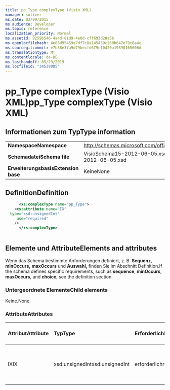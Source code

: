 ```yaml
---
title: pp_Type complexType (Visio XML)
manager: soliver
ms.date: 03/09/2015
ms.audience: Developer
ms.topic: reference
localization_priority: Normal
ms.assetid: 9259b546-4a4d-81d9-4e0d-cff693d28a56
ms.openlocfilehash: 4e86d95459e7df7c8a145459c268b647e79c6a4c
ms.sourcegitcommit: e7b38e37a9d79becfd679e10420a19890165606d
ms.translationtype: MT
ms.contentlocale: de-DE
ms.lasthandoff: 05/29/2019
ms.locfileid: "34539005"
---
```

# <a name="pp_type-complextype-visio-xml"></a><span data-ttu-id="6e94c-102">pp_Type complexType (Visio XML)</span><span class="sxs-lookup"><span data-stu-id="6e94c-102">pp_Type complexType (Visio XML)</span></span>

## <a name="type-information"></a><span data-ttu-id="6e94c-103">Informationen zum Typ</span><span class="sxs-lookup"><span data-stu-id="6e94c-103">Type information</span></span>

|||
|:-----|:-----|
|<span data-ttu-id="6e94c-104">**Namespace**</span><span class="sxs-lookup"><span data-stu-id="6e94c-104">**Namespace**</span></span> <br/> |http://schemas.microsoft.com/office/visio/2011/1/core  <br/> |
|<span data-ttu-id="6e94c-105">**Schemadatei**</span><span class="sxs-lookup"><span data-stu-id="6e94c-105">**Schema file**</span></span> <br/> |<span data-ttu-id="6e94c-106">VisioSchema15-2012-06-05.xsd</span><span class="sxs-lookup"><span data-stu-id="6e94c-106">VisioSchema15-2012-06-05.xsd</span></span>  <br/> |
|<span data-ttu-id="6e94c-107">**Erweiterungsbasis**</span><span class="sxs-lookup"><span data-stu-id="6e94c-107">**Extension base**</span></span> <br/> |<span data-ttu-id="6e94c-108">Keine</span><span class="sxs-lookup"><span data-stu-id="6e94c-108">None</span></span>  <br/> |
   
## <a name="definition"></a><span data-ttu-id="6e94c-109">Definition</span><span class="sxs-lookup"><span data-stu-id="6e94c-109">Definition</span></span>

```XML
      <xs:complexType name="pp_Type">
    <xs:attribute name="IX"
  type="xsd:unsignedInt"
     use="required"
    />
      </xs:complexType>
      
```

## <a name="elements-and-attributes"></a><span data-ttu-id="6e94c-110">Elemente und Attribute</span><span class="sxs-lookup"><span data-stu-id="6e94c-110">Elements and attributes</span></span>

<span data-ttu-id="6e94c-111">Wenn das Schema bestimmte Anforderungen definiert, z. B. **Sequenz**, **minOccurs,** **maxOccurs** und **Auswahl,** finden Sie im Abschnitt Definition.</span><span class="sxs-lookup"><span data-stu-id="6e94c-111">If the schema defines specific requirements, such as **sequence**, **minOccurs**, **maxOccurs**, and **choice**, see the definition section.</span></span> 
  
### <a name="child-elements"></a><span data-ttu-id="6e94c-112">Untergeordnete Elemente</span><span class="sxs-lookup"><span data-stu-id="6e94c-112">Child elements</span></span>

<span data-ttu-id="6e94c-113">Keine.</span><span class="sxs-lookup"><span data-stu-id="6e94c-113">None.</span></span>
  
### <a name="attributes"></a><span data-ttu-id="6e94c-114">Attribute</span><span class="sxs-lookup"><span data-stu-id="6e94c-114">Attributes</span></span>

|<span data-ttu-id="6e94c-115">**Attribut**</span><span class="sxs-lookup"><span data-stu-id="6e94c-115">**Attribute**</span></span>|<span data-ttu-id="6e94c-116">**Typ**</span><span class="sxs-lookup"><span data-stu-id="6e94c-116">**Type**</span></span>|<span data-ttu-id="6e94c-117">**Erforderlich**</span><span class="sxs-lookup"><span data-stu-id="6e94c-117">**Required**</span></span>|<span data-ttu-id="6e94c-118">**Beschreibung**</span><span class="sxs-lookup"><span data-stu-id="6e94c-118">**Description**</span></span>|<span data-ttu-id="6e94c-119">**Mögliche Werte**</span><span class="sxs-lookup"><span data-stu-id="6e94c-119">**Possible values**</span></span>|
|:-----|:-----|:-----|:-----|:-----|
|<span data-ttu-id="6e94c-120">IX</span><span class="sxs-lookup"><span data-stu-id="6e94c-120">IX</span></span>  <br/> |<span data-ttu-id="6e94c-121">xsd:unsignedInt</span><span class="sxs-lookup"><span data-stu-id="6e94c-121">xsd:unsignedInt</span></span>  <br/> |<span data-ttu-id="6e94c-122">erforderlich</span><span class="sxs-lookup"><span data-stu-id="6e94c-122">required</span></span>  <br/> ||<span data-ttu-id="6e94c-123">Werte des xsd:unsignedInt-Typs.</span><span class="sxs-lookup"><span data-stu-id="6e94c-123">Values of the xsd:unsignedInt type.</span></span>  <br/> |
   

